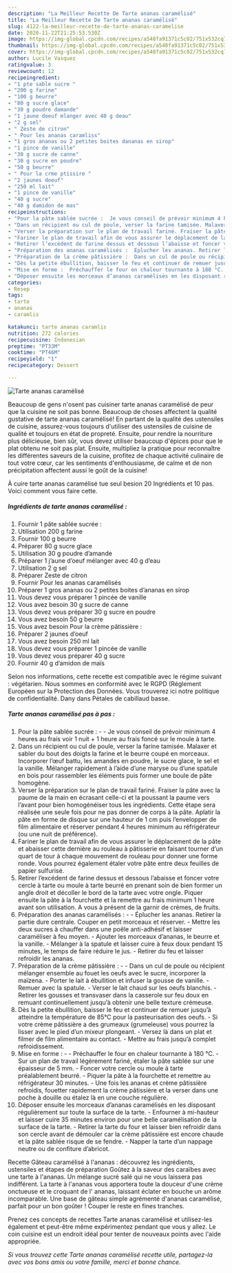 ```yaml
---
description: "La Meilleur Recette De Tarte ananas caramélisé"
title: "La Meilleur Recette De Tarte ananas caramélisé"
slug: 4122-la-meilleur-recette-de-tarte-ananas-caramelise
date: 2020-11-22T21:25:53.530Z
image: https://img-global.cpcdn.com/recipes/a548fa91371c5c02/751x532cq70/tarte-ananas-caramelise-photo-principale-de-la-recette.jpg
thumbnail: https://img-global.cpcdn.com/recipes/a548fa91371c5c02/751x532cq70/tarte-ananas-caramelise-photo-principale-de-la-recette.jpg
cover: https://img-global.cpcdn.com/recipes/a548fa91371c5c02/751x532cq70/tarte-ananas-caramelise-photo-principale-de-la-recette.jpg
author: Lucile Vasquez
ratingvalue: 3
reviewcount: 12
recipeingredient:
- "1 pte sable sucre "
- "200 g farine"
- "100 g beurre"
- "80 g sucre glace"
- "30 g poudre damande"
- "1 jaune doeuf mlanger avec 40 g deau"
- "2 g sel"
- " Zeste de citron"
- " Pour les ananas caramliss"
- "1 gros ananas ou 2 petites boites dananas en sirop"
- "1 pince de vanille"
- "30 g sucre de canne"
- "30 g sucre en poudre"
- "50 g beurre"
- " Pour la crme ptissire "
- "2 jaunes doeuf"
- "250 ml lait"
- "1 pince de vanille"
- "40 g sucre"
- "40 g damidon de mas"
recipeinstructions:
- "Pour la pâte sablée sucrée :  Je vous conseil de prévoir minimum 4 heures au frais voir 1 nuit + 1 heure au frais foncé sur le moule à tarte."
- "Dans un récipient ou cul de poule, verser la farine tamisée. Malaxer et sabler du bout des doigts la farine et le beurre coupé en morceaux. Incorporer l’œuf battu, les amandes en poudre, le sucre glace, le sel et la vanille. Mélanger rapidement à l’aide d’une maryse ou d’une spatule en bois pour rassembler les éléments puis former une boule de pâte homogène."
- "Verser la préparation sur le plan de travail fariné. Fraiser la pâte avec la paume de la main en écrasant celle-ci et la poussant la paume vers l’avant pour bien homogénéiser tous les ingrédients. Cette étape sera réalisée une seule fois pour ne pas donner de corps à la pâte. Aplatir la pâte en forme de disque sur une hauteur de 1 cm puis l’envelopper de film alimentaire et réserver pendant 4 heures minimum au réfrigérateur (ou une nuit de préférence)."
- "Fariner le plan de travail afin de vous assurer le déplacement de la pâte et abaisser cette dernière au rouleau à pâtisserie en faisant tourner d’un quart de tour à chaque mouvement de rouleau pour donner une forme ronde. Vous pourrez également étaler votre pâte entre deux feuilles de papier sulfurisé."
- "Retirer l’excédent de farine dessus et dessous l’abaisse et foncer votre cercle à tarte ou moule à tarte beurré en prenant soin de bien former un angle droit et décoller le bord de la tarte avec votre ongle. Piquer ensuite la pâte à la fourchette et la remettre au frais minimum 1 heure avant son utilisation. A vous à présent de la garnir de crèmes, de fruits."
- "Préparation des ananas caramélisés :  Éplucher les ananas. Retirer la partie dure centrale. Couper en petit morceaux et réserver. Mettre les deux sucres à chauffer dans une poêle anti-adhésif et laisser caraméliser à feu moyen. Ajouter les morceaux d’ananas, le beurre et la vanille. Mélanger à la spatule et laisser cuire à feux doux pendant 15 minutes, le temps de faire réduire le jus. Retirer du feu et laisser refroidir les ananas."
- "Préparation de la crème pâtissière :  Dans un cul de poule ou récipient mélanger ensemble au fouet les oeufs avec le sucre, incorporer la maïzena. Porter le lait à ébullition et infuser la gousse de vanille. Remuer avec la spatule. Verser le lait chaud sur les oeufs blanchis. Retirer les gousses et transvaser dans la casserole sur feu doux en remuant continuellement jusqu’à obtenir une belle texture crémeuse."
- "Dès la petite ébullition, baisser le feu et continuer de remuer jusqu’à atteindre la température de 85°C pour la pasteurisation des oeufs. Si votre crème pâtissière a des grumeaux (grumeleuse) vous pourrez la lisser avec le pied d’un mixeur plongeant. Versez là dans un plat et filmer de film alimentaire au contact. Mettre au frais jusqu’à complet refroidissement."
- "Mise en forme :  Préchauffer le four en chaleur tournante à 180 °C. Sur un plan de travail légèrement fariné, étaler la pâte sablée sur une épaisseur de 5 mm. Foncer votre cercle ou moule à tarte préalablement beurré. Piquer la pâte à la fourchette et remettre au réfrigérateur 30 minutes. Une fois les ananas et crème pâtissière refroidis, fouetter rapidement la crème pâtissière et la verser dans une poche à douille ou étalez là en une couche régulière."
- "Déposer ensuite les morceaux d’ananas caramélisés en les disposant régulièrement sur toute la surface de la tarte. Enfourner à mi-hauteur et laisser cuire 35 minutes environ pour une belle caramélisation de la surface de la tarte. Retirer la tarte du four et laisser bien refroidir dans son cercle avant de démouler car la crème pâtissière est encore chaude et la pâte sablée risque de se fendre. Napper la tarte d’un nappage neutre ou de confiture d’abricot."
categories:
- Resep
tags:
- tarte
- ananas
- caramlis

katakunci: tarte ananas caramlis 
nutrition: 272 calories
recipecuisine: Indonesian
preptime: "PT33M"
cooktime: "PT46M"
recipeyield: "1"
recipecategory: Dessert

---
```



![Tarte ananas caramélisé](https://img-global.cpcdn.com/recipes/a548fa91371c5c02/751x532cq70/tarte-ananas-caramelise-photo-principale-de-la-recette.jpg)

Beaucoup de gens n'osent pas cuisiner tarte ananas caramélisé de peur que la cuisine ne soit pas bonne. Beaucoup de choses affectent la qualité gustative de tarte ananas caramélisé! En partant de la qualité des ustensiles de cuisine, assurez-vous toujours d'utiliser des ustensiles de cuisine de qualité et toujours en état de propreté. Ensuite, pour rendre la nourriture plus délicieuse, bien sûr, vous devez utiliser beaucoup d'épices pour que le plat obtenu ne soit pas plat. Ensuite, multipliez la pratique pour reconnaître les différentes saveurs de la cuisine, profitez de chaque activité culinaire de tout votre cœur, car les sentiments d'enthousiasme, de calme et de non précipitation affectent aussi le goût de la cuisine!

<!--inarticleads1-->

À cuire tarte ananas caramélisé tue seul besion 20 Ingrédients et 10 pas. Voici comment vous faire cette.

##### Ingrédients de tarte ananas caramélisé :

1. Fournir 1 pâte sablée sucrée :
1. Utilisation 200 g farine
1. Fournir 100 g beurre
1. Préparer 80 g sucre glace
1. Utilisation 30 g poudre d’amande
1. Préparer 1 j’aune d’oeuf mélanger avec 40 g d’eau
1. Utilisation 2 g sel
1. Préparer  Zeste de citron
1. Fournir  Pour les ananas caramélisés
1. Préparer 1 gros ananas ou 2 petites boites d’ananas en sirop
1. Vous devez vous préparer 1 pincée de vanille
1. Vous avez besoin 30 g sucre de canne
1. Vous devez vous préparer 30 g sucre en poudre
1. Vous avez besoin 50 g beurre
1. Vous avez besoin  Pour la crème pâtissière :
1. Préparer 2 jaunes d’oeuf
1. Vous avez besoin 250 ml lait
1. Vous devez vous préparer 1 pincée de vanille
1. Vous devez vous préparer 40 g sucre
1. Fournir 40 g d’amidon de maïs


Selon nos informations, cette recette est compatible avec le régime suivant : végétarien. Nous sommes en conformité avec le RGPD (Réglement Européen sur la Protection des Données. Vous trouverez ici notre politique de confidentialité. Dany dans Pétales de cabillaud basse. 

<!--inarticleads2-->

##### Tarte ananas caramélisé pas à pas :

1. Pour la pâte sablée sucrée : -  - Je vous conseil de prévoir minimum 4 heures au frais voir 1 nuit + 1 heure au frais foncé sur le moule à tarte.
1. Dans un récipient ou cul de poule, verser la farine tamisée. Malaxer et sabler du bout des doigts la farine et le beurre coupé en morceaux. Incorporer l’œuf battu, les amandes en poudre, le sucre glace, le sel et la vanille. Mélanger rapidement à l’aide d’une maryse ou d’une spatule en bois pour rassembler les éléments puis former une boule de pâte homogène.
1. Verser la préparation sur le plan de travail fariné. Fraiser la pâte avec la paume de la main en écrasant celle-ci et la poussant la paume vers l’avant pour bien homogénéiser tous les ingrédients. Cette étape sera réalisée une seule fois pour ne pas donner de corps à la pâte. Aplatir la pâte en forme de disque sur une hauteur de 1 cm puis l’envelopper de film alimentaire et réserver pendant 4 heures minimum au réfrigérateur (ou une nuit de préférence).
1. Fariner le plan de travail afin de vous assurer le déplacement de la pâte et abaisser cette dernière au rouleau à pâtisserie en faisant tourner d’un quart de tour à chaque mouvement de rouleau pour donner une forme ronde. Vous pourrez également étaler votre pâte entre deux feuilles de papier sulfurisé.
1. Retirer l’excédent de farine dessus et dessous l’abaisse et foncer votre cercle à tarte ou moule à tarte beurré en prenant soin de bien former un angle droit et décoller le bord de la tarte avec votre ongle. Piquer ensuite la pâte à la fourchette et la remettre au frais minimum 1 heure avant son utilisation. A vous à présent de la garnir de crèmes, de fruits.
1. Préparation des ananas caramélisés : -  - Éplucher les ananas. Retirer la partie dure centrale. Couper en petit morceaux et réserver. - Mettre les deux sucres à chauffer dans une poêle anti-adhésif et laisser caraméliser à feu moyen. - Ajouter les morceaux d’ananas, le beurre et la vanille. - Mélanger à la spatule et laisser cuire à feux doux pendant 15 minutes, le temps de faire réduire le jus. - Retirer du feu et laisser refroidir les ananas.
1. Préparation de la crème pâtissière : -  - Dans un cul de poule ou récipient mélanger ensemble au fouet les oeufs avec le sucre, incorporer la maïzena. - Porter le lait à ébullition et infuser la gousse de vanille. - Remuer avec la spatule. - Verser le lait chaud sur les oeufs blanchis. - Retirer les gousses et transvaser dans la casserole sur feu doux en remuant continuellement jusqu’à obtenir une belle texture crémeuse.
1. Dès la petite ébullition, baisser le feu et continuer de remuer jusqu’à atteindre la température de 85°C pour la pasteurisation des oeufs. - Si votre crème pâtissière a des grumeaux (grumeleuse) vous pourrez la lisser avec le pied d’un mixeur plongeant. - Versez là dans un plat et filmer de film alimentaire au contact. - Mettre au frais jusqu’à complet refroidissement.
1. Mise en forme : -  - Préchauffer le four en chaleur tournante à 180 °C. - Sur un plan de travail légèrement fariné, étaler la pâte sablée sur une épaisseur de 5 mm. - Foncer votre cercle ou moule à tarte préalablement beurré. - Piquer la pâte à la fourchette et remettre au réfrigérateur 30 minutes. - Une fois les ananas et crème pâtissière refroidis, fouetter rapidement la crème pâtissière et la verser dans une poche à douille ou étalez là en une couche régulière.
1. Déposer ensuite les morceaux d’ananas caramélisés en les disposant régulièrement sur toute la surface de la tarte. - Enfourner à mi-hauteur et laisser cuire 35 minutes environ pour une belle caramélisation de la surface de la tarte. - Retirer la tarte du four et laisser bien refroidir dans son cercle avant de démouler car la crème pâtissière est encore chaude et la pâte sablée risque de se fendre. - Napper la tarte d’un nappage neutre ou de confiture d’abricot.


Recette Gâteau caramélisé à l&#39;ananas : découvrez les ingrédients, ustensiles et étapes de préparation Goûtez à la saveur des caraïbes avec une tarte à l&#39;ananas. Un mélange sucré salé qui ne vous laissera pas indifférent. La tarte à l&#39;ananas vous apportera toute la douceur d&#39;une crème onctueuse et le croquant de l&#39; ananas, laissant éclater en bouche un arôme incomparable. Une base de gâteau simple agrémenté d&#39;ananas caramélisé, parfait pour un bon goûter ! Couper le reste en fines tranches. 

<!--inarticleads1-->

<p>
Prenez ces concepts de recettes Tarte ananas caramélisé et utilisez-les également et peut-être même expérimentez pendant que vous y allez. Le coin cuisine est un endroit idéal pour tenter de nouveaux points avec l'aide appropriée.
</p>

<p>
<i>Si vous trouvez cette Tarte ananas caramélisé recette utile, partagez-la avec vos bons amis ou votre famille, merci et bonne chance.</i>
</p>
